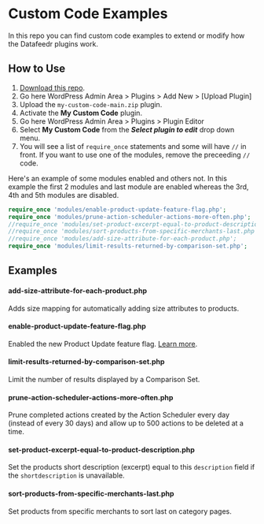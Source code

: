 # Custom Code Examples

In this repo you can find custom code examples to extend or modify how the Datafeedr plugins work.

## How to Use

1. [Download this repo](https://github.com/datafeedr/my-custom-code/archive/refs/heads/main.zip).
2. Go here WordPress Admin Area > Plugins > Add New > [Upload Plugin]
3. Upload the `my-custom-code-main.zip` plugin.
4. Activate the **My Custom Code** plugin.
5. Go here WordPress Admin Area > Plugins > Plugin Editor
6. Select **My Custom Code** from the **_Select plugin to edit_** drop down menu.
7. You will see a list of `require_once` statements and some will have `//` in front. If you want to use one of the modules, remove the preceeding `//` code.

Here's an example of some modules enabled and others not. In this example the first 2 modules and last module are enabled whereas the 3rd, 4th and 5th modules are disabled.

```php
require_once 'modules/enable-product-update-feature-flag.php';
require_once 'modules/prune-action-scheduler-actions-more-often.php';
//require_once 'modules/set-product-excerpt-equal-to-product-description.php';
//require_once 'modules/sort-products-from-specific-merchants-last.php';
//require_once 'modules/add-size-attribute-for-each-product.php';
require_once 'modules/limit-results-returned-by-comparison-set.php';
```

## Examples

#### add-size-attribute-for-each-product.php

Adds size mapping for automatically adding size attributes to products.

#### enable-product-update-feature-flag.php

Enabled the new Product Update feature flag. [Learn more](https://github.com/datafeedr/wordpress-plugins/discussions/5).

#### limit-results-returned-by-comparison-set.php

Limit the number of results displayed by a Comparison Set.

#### prune-action-scheduler-actions-more-often.php

Prune completed actions created by the Action Scheduler every day (instead of every 30 days) and allow up to 500 actions
to be deleted at a time.

#### set-product-excerpt-equal-to-product-description.php

Set the products short description (excerpt) equal to this `description` field if the `shortdescription` is unavailable.

#### sort-products-from-specific-merchants-last.php

Set products from specific merchants to sort last on category pages.

